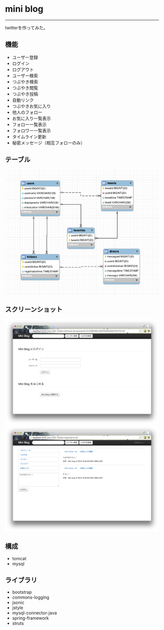 # mini blog
---
twitterを作ってみた。

## 機能
* ユーザー登録
* ログイン
* ログアウト
* ユーザー検索
* つぶやき検索
* つぶやき閲覧
* つぶやき投稿
* 自動リンク
* つぶやきお気に入り
* 他人のフォロー
* お気に入り一覧表示
* フォロー一覧表示
* フォロワー一覧表示
* タイムライン更新
* 秘密メッセージ（相互フォローのみ）

## テーブル

![table-relation](sample/table-relation.png)

## スクリーンショット

![top](sample/top.png)
![top](sample/tweet.png)

## 構成
* tomcat
* mysql

## ライブラリ
* bootstrap
* commons-logging
* jsonic
* jstyle
* mysql-connector-java
* spring-framework
* struts

